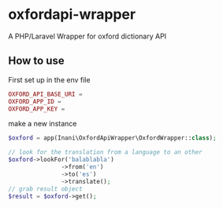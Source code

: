 # oxfordapi-wrapper
A PHP/Laravel Wrapper for oxford dictionary API
## How to use

First set up in the env file

```php
OXFORD_API_BASE_URI = 
OXFORD_APP_ID = 
OXFORD_APP_KEY = 
```
make a new instance

```php
$oxford = app(Inani\OxfordApiWrapper\OxfordWrapper::class);
```

```php
// look for the translation from a language to an other
$oxford->lookFor('balablabla')
               ->from('en')
               ->to('es')
               ->translate();
// grab result object
$result = $oxford->get();
```
